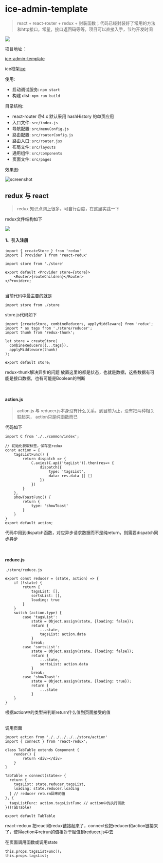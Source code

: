 # ice-admin-template

> react + react-router + redux + 封装函数；代码已经封装好了常用的方法和http接口，常量，接口返回码等等，项目可以直接入手，节约开发时间


![](https://user-gold-cdn.xitu.io/2018/7/13/16494555e30ed6a4?w=1625&h=272&f=png&s=21810)

项目地址：

[ice-admin-template](https://github.com/Jaction/ice-admin-template)

ice框架[ice](https://alibaba.github.io/ice/)

使用:

* 启动调试服务: `npm start`
* 构建 dist: `npm run build`

目录结构:

* react-router @4.x 默认采用 hashHistory 的单页应用
* 入口文件: `src/index.js`
* 导航配置: `src/menuConfig.js`
* 路由配置: `src/routerConfig.js`
* 路由入口: `src/router.jsx`
* 布局文件: `src/layouts`
* 通用组件: `src/components`
* 页面文件: `src/pages`

效果图:

![screenshot](https://user-gold-cdn.xitu.io/2018/7/13/1649441ec9029852?w=1920&h=1080&f=png&s=65802)


## redux 与 react

> redux 知识点网上很多，可自行百度，在这里实践一下

redux文件结构如下

![](https://user-gold-cdn.xitu.io/2018/7/13/16494444f1425de1?w=1041&h=686&f=png&s=23681)

#### 1、引入注册
```
import { createStore } from 'redux'
import { Provider } from 'react-redux'

import store from './store'

export default <Provider store={store}>
    <Router>{routeChildren}</Router>
</Provider>;
```
<br/>
当前代码中最主要的就是  

`import store from ./store`

store.js代码如下
```
import {createStore, combineReducers, applyMiddleware} from 'redux';
import * as tags from './store/reducer';
import thunk from 'redux-thunk';

let store = createStore(
  combineReducers({...tags}),
  applyMiddleware(thunk)
);

export default store;
```

redux-thunk解决异步的问题
放置这里的都是状态，也就是数据，这些数据有可能是接口数据，也有可能是Boolean的判断

<br/>

#### action.js

> action.js 与 reducer.js本身没有什么关系，到目前为止，没有把两种相关联起来， action只是纯函数而已

代码如下

```
import C from './../common/index';

// 初始化获取标签，保存至redux
const action = {
    tagsListFunc() {
        return dispatch => {
            C.axios(C.api('tagList')).then(res=> {
                dispatch({
                    type: 'tagsList',
                    data: res.data || []
                })
            })
        }
    },
    showToastFunc() {
        return {
            type: 'showToast'
        }
    }
}
export default action;
```

代码中用到dispatch函数，对应异步请求数据而不是纯return，则需要dispatch同步异步

<br/>

#### reduce.js
`./store/reduce.js`

```
export const reducer = (state, action) => {
    if (!state) {
        return {
            tagsList: [],
            sortsList: [],
            loading: true
        }
    }
    switch (action.type) {
        case 'tagsList': 
            state = Object.assign(state, {loading: false});
            return {
                ...state,
                tagsList: action.data
            }
            break;
        case 'sortsList': 
            state = Object.assign(state, {loading: false});
            return {
                ...state,
                sortsList: action.data
            }
            break;
        case 'showToast':
            state = Object.assign(state, {loading: true});
            return {
                ...state
            }
    }
}

```

根据action中的类型来判断return什么值到页面接受的值

<br/>
调用页面

```
import action from './../../../../store/action'
import { connect } from 'react-redux';

class TabTable extends Component {
    render() {
        return <div></div>
    }
}

TabTable = connect(state=> {
  return {
    tagsList: state.reducer.tagsList,
    loading: state.reducer.loading
  } // reducer return回来的值
}, {
  tagsListFunc: action.tagsListFunc // action中的执行函数
})(TabTable)

export default TabTable
```

react-redcux 把react和redux链接起来了，connect也把reducer和action链接来了，使得action中retrun的值相对于赋值到reducer.js中去

在页面调用函数或调用state

```
this.props.tagsListFunc();
this.props.tagsList;
```

